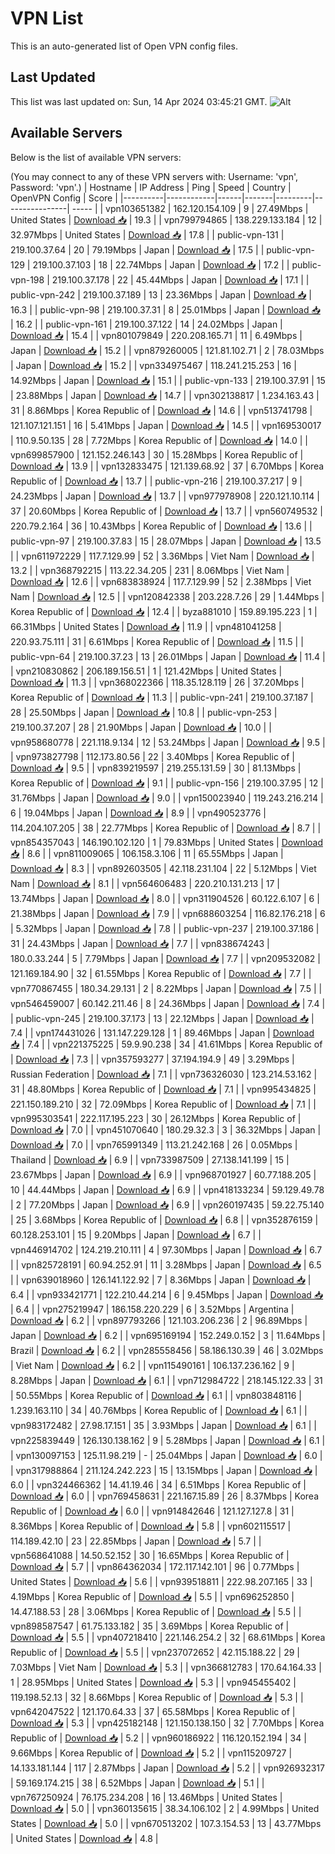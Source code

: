 # VPN List

This is an auto-generated list of Open VPN config files.

## Last Updated

This list was last updated on: Sun, 14 Apr 2024 03:45:21 GMT.
![Alt](https://repobeats.axiom.co/api/embed/186b98318ef1479477931607c1ad7d823f12451f.svg "Repobeats analytics image")

## Available Servers

Below is the list of available VPN servers:

(You may connect to any of these VPN servers with: Username: 'vpn', Password: 'vpn'.)
| Hostname | IP Address | Ping | Speed | Country | OpenVPN Config | Score |
|----------|------------|------|-------|---------|----------------| ----- |
| vpn103651382 | 162.120.154.109 | 9 | 27.49Mbps | United States | [Download 📥](./configs/server_0_US.ovpn) | 19.3 |
| vpn799794865 | 138.229.133.184 | 12 | 32.97Mbps | United States | [Download 📥](./configs/server_1_US.ovpn) | 17.8 |
| public-vpn-131 | 219.100.37.64 | 20 | 79.19Mbps | Japan | [Download 📥](./configs/server_2_JP.ovpn) | 17.5 |
| public-vpn-129 | 219.100.37.103 | 18 | 22.74Mbps | Japan | [Download 📥](./configs/server_3_JP.ovpn) | 17.2 |
| public-vpn-198 | 219.100.37.178 | 22 | 45.44Mbps | Japan | [Download 📥](./configs/server_4_JP.ovpn) | 17.1 |
| public-vpn-242 | 219.100.37.189 | 13 | 23.36Mbps | Japan | [Download 📥](./configs/server_5_JP.ovpn) | 16.3 |
| public-vpn-98 | 219.100.37.31 | 8 | 25.01Mbps | Japan | [Download 📥](./configs/server_6_JP.ovpn) | 16.2 |
| public-vpn-161 | 219.100.37.122 | 14 | 24.02Mbps | Japan | [Download 📥](./configs/server_7_JP.ovpn) | 15.4 |
| vpn801079849 | 220.208.165.71 | 11 | 6.49Mbps | Japan | [Download 📥](./configs/server_8_JP.ovpn) | 15.2 |
| vpn879260005 | 121.81.102.71 | 2 | 78.03Mbps | Japan | [Download 📥](./configs/server_9_JP.ovpn) | 15.2 |
| vpn334975467 | 118.241.215.253 | 16 | 14.92Mbps | Japan | [Download 📥](./configs/server_10_JP.ovpn) | 15.1 |
| public-vpn-133 | 219.100.37.91 | 15 | 23.88Mbps | Japan | [Download 📥](./configs/server_11_JP.ovpn) | 14.7 |
| vpn302138817 | 1.234.163.43 | 31 | 8.86Mbps | Korea Republic of | [Download 📥](./configs/server_12_KR.ovpn) | 14.6 |
| vpn513741798 | 121.107.121.151 | 16 | 5.41Mbps | Japan | [Download 📥](./configs/server_13_JP.ovpn) | 14.5 |
| vpn169530017 | 110.9.50.135 | 28 | 7.72Mbps | Korea Republic of | [Download 📥](./configs/server_14_KR.ovpn) | 14.0 |
| vpn699857900 | 121.152.246.143 | 30 | 15.28Mbps | Korea Republic of | [Download 📥](./configs/server_15_KR.ovpn) | 13.9 |
| vpn132833475 | 121.139.68.92 | 37 | 6.70Mbps | Korea Republic of | [Download 📥](./configs/server_16_KR.ovpn) | 13.7 |
| public-vpn-216 | 219.100.37.217 | 9 | 24.23Mbps | Japan | [Download 📥](./configs/server_17_JP.ovpn) | 13.7 |
| vpn977978908 | 220.121.10.114 | 37 | 20.60Mbps | Korea Republic of | [Download 📥](./configs/server_18_KR.ovpn) | 13.7 |
| vpn560749532 | 220.79.2.164 | 36 | 10.43Mbps | Korea Republic of | [Download 📥](./configs/server_19_KR.ovpn) | 13.6 |
| public-vpn-97 | 219.100.37.83 | 15 | 28.07Mbps | Japan | [Download 📥](./configs/server_20_JP.ovpn) | 13.5 |
| vpn611972229 | 117.7.129.99 | 52 | 3.36Mbps | Viet Nam | [Download 📥](./configs/server_21_VN.ovpn) | 13.2 |
| vpn368792215 | 113.22.34.205 | 231 | 8.06Mbps | Viet Nam | [Download 📥](./configs/server_22_VN.ovpn) | 12.6 |
| vpn683838924 | 117.7.129.99 | 52 | 2.38Mbps | Viet Nam | [Download 📥](./configs/server_23_VN.ovpn) | 12.5 |
| vpn120842338 | 203.228.7.26 | 29 | 1.44Mbps | Korea Republic of | [Download 📥](./configs/server_24_KR.ovpn) | 12.4 |
| byza881010 | 159.89.195.223 | 1 | 66.31Mbps | United States | [Download 📥](./configs/server_25_US.ovpn) | 11.9 |
| vpn481041258 | 220.93.75.111 | 31 | 6.61Mbps | Korea Republic of | [Download 📥](./configs/server_26_KR.ovpn) | 11.5 |
| public-vpn-64 | 219.100.37.23 | 13 | 26.01Mbps | Japan | [Download 📥](./configs/server_27_JP.ovpn) | 11.4 |
| vpn210830862 | 206.189.156.51 | 1 | 121.42Mbps | United States | [Download 📥](./configs/server_28_US.ovpn) | 11.3 |
| vpn368022366 | 118.35.128.119 | 26 | 37.20Mbps | Korea Republic of | [Download 📥](./configs/server_29_KR.ovpn) | 11.3 |
| public-vpn-241 | 219.100.37.187 | 28 | 25.50Mbps | Japan | [Download 📥](./configs/server_30_JP.ovpn) | 10.8 |
| public-vpn-253 | 219.100.37.207 | 28 | 21.90Mbps | Japan | [Download 📥](./configs/server_31_JP.ovpn) | 10.0 |
| vpn958680778 | 221.118.9.134 | 12 | 53.24Mbps | Japan | [Download 📥](./configs/server_32_JP.ovpn) | 9.5 |
| vpn973827798 | 112.173.80.56 | 22 | 3.40Mbps | Korea Republic of | [Download 📥](./configs/server_33_KR.ovpn) | 9.5 |
| vpn839219597 | 219.255.131.59 | 30 | 81.13Mbps | Korea Republic of | [Download 📥](./configs/server_34_KR.ovpn) | 9.1 |
| public-vpn-156 | 219.100.37.95 | 12 | 31.76Mbps | Japan | [Download 📥](./configs/server_35_JP.ovpn) | 9.0 |
| vpn150023940 | 119.243.216.214 | 6 | 19.04Mbps | Japan | [Download 📥](./configs/server_36_JP.ovpn) | 8.9 |
| vpn490523776 | 114.204.107.205 | 38 | 22.77Mbps | Korea Republic of | [Download 📥](./configs/server_37_KR.ovpn) | 8.7 |
| vpn854357043 | 146.190.102.120 | 1 | 79.83Mbps | United States | [Download 📥](./configs/server_38_US.ovpn) | 8.6 |
| vpn811009065 | 106.158.3.106 | 11 | 65.55Mbps | Japan | [Download 📥](./configs/server_39_JP.ovpn) | 8.3 |
| vpn892603505 | 42.118.231.104 | 22 | 5.12Mbps | Viet Nam | [Download 📥](./configs/server_40_VN.ovpn) | 8.1 |
| vpn564606483 | 220.210.131.213 | 17 | 13.74Mbps | Japan | [Download 📥](./configs/server_41_JP.ovpn) | 8.0 |
| vpn311904526 | 60.122.6.107 | 6 | 21.38Mbps | Japan | [Download 📥](./configs/server_42_JP.ovpn) | 7.9 |
| vpn688603254 | 116.82.176.218 | 6 | 5.32Mbps | Japan | [Download 📥](./configs/server_43_JP.ovpn) | 7.8 |
| public-vpn-237 | 219.100.37.186 | 31 | 24.43Mbps | Japan | [Download 📥](./configs/server_44_JP.ovpn) | 7.7 |
| vpn838674243 | 180.0.33.244 | 5 | 7.79Mbps | Japan | [Download 📥](./configs/server_45_JP.ovpn) | 7.7 |
| vpn209532082 | 121.169.184.90 | 32 | 61.55Mbps | Korea Republic of | [Download 📥](./configs/server_46_KR.ovpn) | 7.7 |
| vpn770867455 | 180.34.29.131 | 2 | 8.22Mbps | Japan | [Download 📥](./configs/server_47_JP.ovpn) | 7.5 |
| vpn546459007 | 60.142.211.46 | 8 | 24.36Mbps | Japan | [Download 📥](./configs/server_48_JP.ovpn) | 7.4 |
| public-vpn-245 | 219.100.37.173 | 13 | 22.12Mbps | Japan | [Download 📥](./configs/server_49_JP.ovpn) | 7.4 |
| vpn174431026 | 131.147.229.128 | 1 | 89.46Mbps | Japan | [Download 📥](./configs/server_50_JP.ovpn) | 7.4 |
| vpn221375225 | 59.9.90.238 | 34 | 41.61Mbps | Korea Republic of | [Download 📥](./configs/server_51_KR.ovpn) | 7.3 |
| vpn357593277 | 37.194.194.9 | 49 | 3.29Mbps | Russian Federation | [Download 📥](./configs/server_52_RU.ovpn) | 7.1 |
| vpn736326030 | 123.214.53.162 | 31 | 48.80Mbps | Korea Republic of | [Download 📥](./configs/server_53_KR.ovpn) | 7.1 |
| vpn995434825 | 221.150.189.210 | 32 | 72.09Mbps | Korea Republic of | [Download 📥](./configs/server_54_KR.ovpn) | 7.1 |
| vpn995303541 | 222.117.195.223 | 30 | 26.12Mbps | Korea Republic of | [Download 📥](./configs/server_55_KR.ovpn) | 7.0 |
| vpn451070640 | 180.29.32.3 | 3 | 36.32Mbps | Japan | [Download 📥](./configs/server_56_JP.ovpn) | 7.0 |
| vpn765991349 | 113.21.242.168 | 26 | 0.05Mbps | Thailand | [Download 📥](./configs/server_57_TH.ovpn) | 6.9 |
| vpn733987509 | 27.138.141.199 | 15 | 23.67Mbps | Japan | [Download 📥](./configs/server_58_JP.ovpn) | 6.9 |
| vpn968701927 | 60.77.188.205 | 10 | 44.44Mbps | Japan | [Download 📥](./configs/server_59_JP.ovpn) | 6.9 |
| vpn418133234 | 59.129.49.78 | 2 | 77.20Mbps | Japan | [Download 📥](./configs/server_60_JP.ovpn) | 6.9 |
| vpn260197435 | 59.22.75.140 | 25 | 3.68Mbps | Korea Republic of | [Download 📥](./configs/server_61_KR.ovpn) | 6.8 |
| vpn352876159 | 60.128.253.101 | 15 | 9.20Mbps | Japan | [Download 📥](./configs/server_62_JP.ovpn) | 6.7 |
| vpn446914702 | 124.219.210.111 | 4 | 97.30Mbps | Japan | [Download 📥](./configs/server_63_JP.ovpn) | 6.7 |
| vpn825728191 | 60.94.252.91 | 11 | 3.28Mbps | Japan | [Download 📥](./configs/server_64_JP.ovpn) | 6.5 |
| vpn639018960 | 126.141.122.92 | 7 | 8.36Mbps | Japan | [Download 📥](./configs/server_65_JP.ovpn) | 6.4 |
| vpn933421771 | 122.210.44.214 | 6 | 9.45Mbps | Japan | [Download 📥](./configs/server_66_JP.ovpn) | 6.4 |
| vpn275219947 | 186.158.220.229 | 6 | 3.52Mbps | Argentina | [Download 📥](./configs/server_67_AR.ovpn) | 6.2 |
| vpn897793266 | 121.103.206.236 | 2 | 96.89Mbps | Japan | [Download 📥](./configs/server_68_JP.ovpn) | 6.2 |
| vpn695169194 | 152.249.0.152 | 3 | 11.64Mbps | Brazil | [Download 📥](./configs/server_69_BR.ovpn) | 6.2 |
| vpn285558456 | 58.186.130.39 | 46 | 3.02Mbps | Viet Nam | [Download 📥](./configs/server_70_VN.ovpn) | 6.2 |
| vpn115490161 | 106.137.236.162 | 9 | 8.28Mbps | Japan | [Download 📥](./configs/server_71_JP.ovpn) | 6.1 |
| vpn712984722 | 218.145.122.33 | 31 | 50.55Mbps | Korea Republic of | [Download 📥](./configs/server_72_KR.ovpn) | 6.1 |
| vpn803848116 | 1.239.163.110 | 34 | 40.76Mbps | Korea Republic of | [Download 📥](./configs/server_73_KR.ovpn) | 6.1 |
| vpn983172482 | 27.98.17.151 | 35 | 3.93Mbps | Japan | [Download 📥](./configs/server_74_JP.ovpn) | 6.1 |
| vpn225839449 | 126.130.138.162 | 9 | 5.28Mbps | Japan | [Download 📥](./configs/server_75_JP.ovpn) | 6.1 |
| vpn130097153 | 125.11.98.219 | - | 25.04Mbps | Japan | [Download 📥](./configs/server_76_JP.ovpn) | 6.0 |
| vpn317988864 | 211.124.242.223 | 15 | 13.15Mbps | Japan | [Download 📥](./configs/server_77_JP.ovpn) | 6.0 |
| vpn324466362 | 14.41.19.46 | 34 | 6.51Mbps | Korea Republic of | [Download 📥](./configs/server_78_KR.ovpn) | 6.0 |
| vpn769458631 | 221.167.15.89 | 26 | 8.37Mbps | Korea Republic of | [Download 📥](./configs/server_79_KR.ovpn) | 6.0 |
| vpn914842646 | 121.127.127.8 | 31 | 8.36Mbps | Korea Republic of | [Download 📥](./configs/server_80_KR.ovpn) | 5.8 |
| vpn602115517 | 114.189.42.10 | 23 | 22.85Mbps | Japan | [Download 📥](./configs/server_81_JP.ovpn) | 5.7 |
| vpn568641088 | 14.50.52.152 | 30 | 16.65Mbps | Korea Republic of | [Download 📥](./configs/server_82_KR.ovpn) | 5.7 |
| vpn864362034 | 172.117.142.101 | 96 | 0.77Mbps | United States | [Download 📥](./configs/server_83_US.ovpn) | 5.6 |
| vpn939518811 | 222.98.207.165 | 33 | 4.19Mbps | Korea Republic of | [Download 📥](./configs/server_84_KR.ovpn) | 5.5 |
| vpn696252850 | 14.47.188.53 | 28 | 3.06Mbps | Korea Republic of | [Download 📥](./configs/server_85_KR.ovpn) | 5.5 |
| vpn898587547 | 61.75.133.182 | 35 | 3.69Mbps | Korea Republic of | [Download 📥](./configs/server_86_KR.ovpn) | 5.5 |
| vpn407218410 | 221.146.254.2 | 32 | 68.61Mbps | Korea Republic of | [Download 📥](./configs/server_87_KR.ovpn) | 5.5 |
| vpn237072652 | 42.115.188.22 | 29 | 7.03Mbps | Viet Nam | [Download 📥](./configs/server_88_VN.ovpn) | 5.3 |
| vpn366812783 | 170.64.164.33 | 1 | 28.95Mbps | United States | [Download 📥](./configs/server_89_US.ovpn) | 5.3 |
| vpn945455402 | 119.198.52.13 | 32 | 8.66Mbps | Korea Republic of | [Download 📥](./configs/server_90_KR.ovpn) | 5.3 |
| vpn642047522 | 121.170.64.33 | 37 | 65.58Mbps | Korea Republic of | [Download 📥](./configs/server_91_KR.ovpn) | 5.3 |
| vpn425182148 | 121.150.138.150 | 32 | 7.70Mbps | Korea Republic of | [Download 📥](./configs/server_92_KR.ovpn) | 5.2 |
| vpn960186922 | 116.120.152.194 | 34 | 9.66Mbps | Korea Republic of | [Download 📥](./configs/server_93_KR.ovpn) | 5.2 |
| vpn115209727 | 14.133.181.144 | 117 | 2.87Mbps | Japan | [Download 📥](./configs/server_94_JP.ovpn) | 5.2 |
| vpn926932317 | 59.169.174.215 | 38 | 6.52Mbps | Japan | [Download 📥](./configs/server_95_JP.ovpn) | 5.1 |
| vpn767250924 | 76.175.234.208 | 16 | 13.46Mbps | United States | [Download 📥](./configs/server_96_US.ovpn) | 5.0 |
| vpn360135615 | 38.34.106.102 | 2 | 4.99Mbps | United States | [Download 📥](./configs/server_97_US.ovpn) | 5.0 |
| vpn670513202 | 107.3.154.53 | 13 | 43.77Mbps | United States | [Download 📥](./configs/server_98_US.ovpn) | 4.8 |
